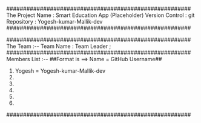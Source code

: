 #######################################################
The Project Name : Smart Education App (Placeholder)
Version Control : git 
Repository : Yogesh-kumar-Mallik-dev
#######################################################

#######################################################
The Team :--
Team Name : 
Team Leader ;
#######################################################
Members List :--
##Format is ==> Name = GitHub Username##
1) Yogesh = Yogesh-kumar-Mallik-dev
2)
3)
4)
5)
6)
#######################################################